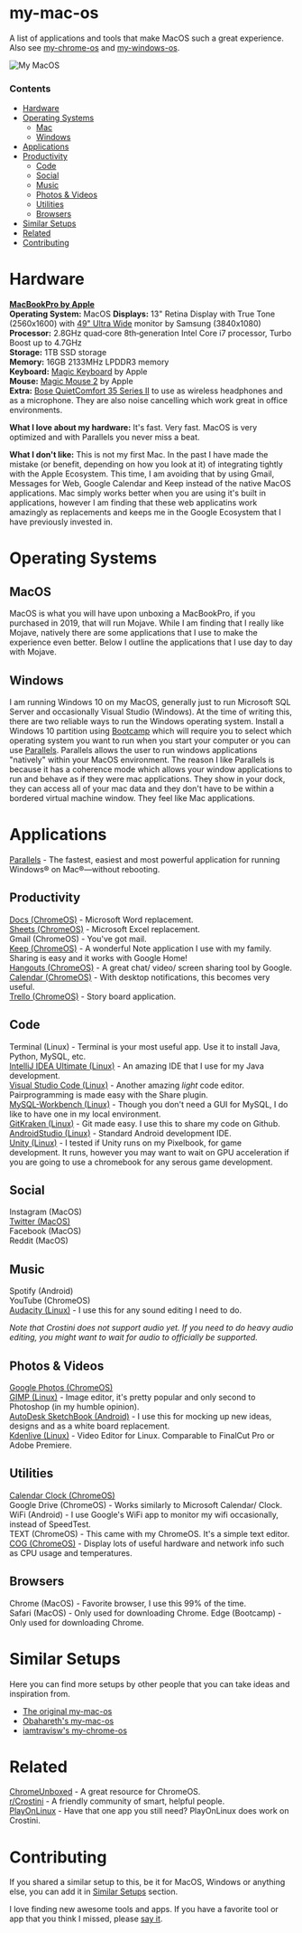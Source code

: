 # my-mac-os
A list of applications and tools that make MacOS such a great experience. Also see [my-chrome-os](https://github.com/iamtravisw/my-chrome-os) and [my-windows-os](#). 

![My MacOS](https://i.imgur.com/OHHFdaV.png)

### Contents
* [Hardware](https://github.com/iamtravisw/my-mac-os#hardware)  
* [Operating Systems](https://github.com/iamtravisw/my-mac-os#operating-systems)
  * [Mac](https://github.com/iamtravisw/my-mac-os#mojave)  
  * [Windows](https://github.com/iamtravisw/my-mac-os#windows)  
* [Applications](https://github.com/iamtravisw/my-mac-os#applications)  
* [Productivity](https://github.com/iamtravisw/my-mac-os#hardware)  
  * [Code](https://github.com/iamtravisw/my-mac-os#code)  
  * [Social](https://github.com/iamtravisw/my-mac-os#social)  
  * [Music](https://github.com/iamtravisw/my-mac-os#music)  
  * [Photos & Videos](https://github.com/iamtravisw/my-mac-os#photos--videos)  
  * [Utilities](https://github.com/iamtravisw/my-mac-os#utilities)  
  * [Browsers](https://github.com/iamtravisw/my-mac-os#browsers)   
* [Similar Setups](https://github.com/iamtravisw/my-mac-os#similar-setups)  
* [Related](https://github.com/iamtravisw/my-mac-os#related)  
* [Contributing](https://github.com/iamtravisw/my-mac-os#contributing)  

# Hardware
**[MacBookPro by Apple](https://www.apple.com/shop/buy-mac/macbook-pro)**  
**Operating System:** MacOS 
**Displays:** 13" Retina Display with True Tone (2560x1600) with [49" Ultra Wide](https://www.amazon.com/Samsung-49-Inch-Curved-Monitor-LC49HG90DMNXZA/dp/B072C7TNC5) monitor by Samsung (3840x1080)  
**Processor:** 2.8GHz quad‑core 8th‑generation Intel Core i7 processor, Turbo Boost up to 4.7GHz  
**Storage:** 1TB SSD storage  
**Memory:** 16GB 2133MHz LPDDR3 memory  
**Keyboard:** [Magic Keyboard](https://www.apple.com/shop/product/MLA22LL/A/magic-keyboard-us-english) by Apple  
**Mouse:** [Magic Mouse 2](https://www.apple.com/shop/product/MLA02LL/A/magic-mouse-2-silver) by Apple  
**Extra:** [Bose QuietComfort 35 Series II](https://www.bose.com/en_us/products/headphones/over_ear_headphones/quietcomfort-35-wireless-ii.html#v=qc35_ii_silver) to use as wireless headphones and as a microphone. They are also noise cancelling which work great in office environments.   

**What I love about my hardware:** It's fast. Very fast. MacOS is very optimized and with Parallels you never miss a beat.  

**What I don't like:**  This is not my first Mac. In the past I have made the mistake (or benefit, depending on how you look at it) of integrating tightly with the Apple Ecosystem. This time, I am avoiding that by using Gmail, Messages for Web, Google Calendar and Keep instead of the native MacOS applications. Mac simply works better when you are using it's built in applications, however I am finding that these web applicatins work amazingly as replacements and keeps me in the Google Ecosystem that I have previously invested in.

# Operating Systems
## MacOS  
MacOS is what you will have upon unboxing a MacBookPro, if you purchased in 2019, that will run Mojave. While I am finding that I really like Mojave, natively there are some applications that I use to make the experience even better. Below I outline the applications that I use day to day with Mojave.   

## Windows  
I am running Windows 10 on my MacOS, generally just to run Microsoft SQL Server and occasionally Visual Studio (Windows). At the time of writing this, there are two reliable ways to run the Windows operating system. Install a Windows 10 partition using [Bootcamp](https://support.apple.com/boot-camp) which will require you to select which operating system you want to run when you start your computer or you can use [Parallels](https://www.parallels.com). Parallels allows the user to run windows applications "natively" within your MacOS environment. The reason I like Parallels is because it has a coherence mode which allows your window applications to run and behave as if they were mac applications. They show in your dock, they can access all of your mac data and they don't have to be within a bordered virtual machine window. They feel like Mac applications.

# Applications
[Parallels](https://www.parallels.com) - The fastest, easiest and most powerful application for running Windows® on Mac®—without rebooting.

## Productivity 
[Docs (ChromeOS)](http://docs.google.com) - Microsoft Word replacement.  
[Sheets (ChromeOS)](http://sheets.google.com) - Microsoft Excel replacement.  
Gmail (ChromeOS) - You've got mail.  
[Keep (ChromeOS)](http://keep.google.com) - A wonderful Note application I use with my family. Sharing is easy and it works with Google Home!  
[Hangouts (ChromeOS)](http://hangouts.google.com) - A great chat/ video/ screen sharing tool by Google.  
[Calendar (ChromeOS)](http://calendar.google.com) - With desktop notifications, this becomes very useful.  
[Trello (ChromeOS)](http://trello.com) - Story board application.  

## Code  
Terminal (Linux) - Terminal is your most useful app. Use it to install Java, Python, MySQL, etc.  
[IntelliJ IDEA Ultimate (Linux)](https://www.jetbrains.com/idea/) - An amazing IDE that I use for my Java development.  
[Visual Studio Code (Linux)](https://code.visualstudio.com/) - Another amazing *light* code editor. Pairprogramming is made easy with the Share plugin.  
[MySQL-Workbench (Linux)](https://www.mysql.com/products/workbench/) - Though you don't need a GUI for MySQL, I do like to have one in my local environment.  
[GitKraken (Linux)](https://www.gitkraken.com/) - Git made easy. I use this to share my code on Github.  
[AndroidStudio (Linux)](https://developer.android.com/studio/) - Standard Android development IDE.  
[Unity (Linux)](https://forum.unity.com/threads/unity-on-linux-release-notes-and-known-issues.350256/) - I tested if Unity runs on my Pixelbook, for game development. It runs, however you may want to wait on GPU acceleration if you are going to use a chromebook for any serous game development.    

## Social  
Instagram (MacOS)  
[Twitter (MacOS)](http://twitter.com/iamtravisw)  
Facebook (MacOS)  
Reddit (MacOS)

## Music  
Spotify (Android)  
YouTube (ChromeOS)  
[Audacity (Linux)](https://www.audacityteam.org/download/linux/) - I use this for any sound editing I need to do.  

*Note that Crostini does not support audio yet. If you need to do heavy audio editing, you might want to wait for audio to officially be supported.*  

## Photos & Videos  
[Google Photos (ChromeOS)](http://photos.google.com)  
[GIMP (Linux)](https://www.gimp.org/) - Image editor, it's pretty popular and only second to Photoshop (in my humble opinion).  
[AutoDesk SketchBook (Android)](https://sketchbook.com/) - I use this for mocking up new ideas, designs and as a white board replacement.  
[Kdenlive (Linux)](https://kdenlive.org/en/) - Video Editor for Linux. Comparable to FinalCut Pro or Adobe Premiere.   

## Utilities  
[Calendar Clock (ChromeOS)](https://chrome.google.com/webstore/detail/calendar-clock/galgfocamdohgeifjlbefkfpaalankfi?hl=en)  
Google Drive (ChromeOS) - Works similarly to Microsoft Calendar/ Clock.  
WiFi (Android)  - I use Google's WiFi app to monitor my wifi occasionally, instead of SpeedTest.    
TEXT (ChromeOS) - This came with my ChromeOS. It's a simple text editor.  
[COG (ChromeOS)](https://chrome.google.com/webstore/detail/cog-system-info-viewer/difcjdggkffcfgcfconafogflmmaadco?hl=en) - Display lots of useful hardware and network info such as CPU usage and temperatures.

## Browsers  
Chrome (MacOS) - Favorite browser, I use this 99% of the time.  
Safari (MacOS) - Only used for downloading Chrome.
Edge (Bootcamp) - Only used for downloading Chrome.

# Similar Setups
Here you can find more setups by other people that you can take ideas and inspiration from.
- [The original my-mac-os](https://github.com/nikitavoloboev/my-mac-os) 
- [Obahareth's my-mac-os](https://github.com/obahareth/my-mac-os)
- [iamtravisw's my-chrome-os](https://github.com/iamtravisw/my-chrome-os)

# Related
[ChromeUnboxed](https://chromeunboxed.com) - A great resource for ChromeOS.  
[r/Crostini](https://www.reddit.com/r/crostini) - A friendly community of smart, helpful people.  
[PlayOnLinux](https://www.playonlinux.com/en/) - Have that one app you still need? PlayOnLinux does work on Crostini.  

# Contributing
If you shared a similar setup to this, be it for MacOS, Windows or anything else, you can add it in [Similar Setups](https://github.com/iamtravisw/my-mac-os#similar-setups) section.

I love finding new awesome tools and apps. If you have a favorite tool or app that you think I missed, please [say it](https://github.com/iamtravisw/my-mac-os/issues/new).
